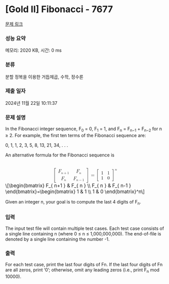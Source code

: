 # [Gold II] Fibonacci - 7677 

[문제 링크](https://www.acmicpc.net/problem/7677) 

### 성능 요약

메모리: 2020 KB, 시간: 0 ms

### 분류

분할 정복을 이용한 거듭제곱, 수학, 정수론

### 제출 일자

2024년 11월 22일 10:11:37

### 문제 설명

<p>In the Fibonacci integer sequence, F<sub>0</sub> = 0, F<sub>1</sub> = 1, and F<sub>n</sub> = F<sub>n−1</sub> + F<sub>n−2</sub> for n ≥ 2. For example, the first ten terms of the Fibonacci sequence are:</p>

<p>0, 1, 1, 2, 3, 5, 8, 13, 21, 34, . . .</p>

<p>An alternative formula for the Fibonacci sequence is</p>

<p><mjx-container class="MathJax" jax="CHTML" display="true" style="font-size: 109%; position: relative;"> <mjx-math display="true" class="MJX-TEX" aria-hidden="true" style="margin-left: 0px; margin-right: 0px;"><mjx-mrow><mjx-mo class="mjx-s3"><mjx-c class="mjx-c5B TEX-S3"></mjx-c></mjx-mo><mjx-mtable style="min-width: 5.108em;"><mjx-table><mjx-itable><mjx-mtr><mjx-mtd style="padding-right: 0.5em; padding-bottom: 0.2em;"><mjx-msub><mjx-mi class="mjx-i"><mjx-c class="mjx-c1D439 TEX-I"></mjx-c></mjx-mi><mjx-script style="vertical-align: -0.15em; margin-left: -0.106em;"><mjx-texatom size="s" texclass="ORD"><mjx-mi class="mjx-i"><mjx-c class="mjx-c1D45B TEX-I"></mjx-c></mjx-mi><mjx-mo class="mjx-n"><mjx-c class="mjx-c2B"></mjx-c></mjx-mo><mjx-mn class="mjx-n"><mjx-c class="mjx-c31"></mjx-c></mjx-mn></mjx-texatom></mjx-script></mjx-msub><mjx-tstrut></mjx-tstrut></mjx-mtd><mjx-mtd style="padding-left: 0.5em; padding-bottom: 0.2em;"><mjx-msub><mjx-mi class="mjx-i"><mjx-c class="mjx-c1D439 TEX-I"></mjx-c></mjx-mi><mjx-script style="vertical-align: -0.15em; margin-left: -0.106em;"><mjx-texatom size="s" texclass="ORD"><mjx-mi class="mjx-i"><mjx-c class="mjx-c1D45B TEX-I"></mjx-c></mjx-mi></mjx-texatom></mjx-script></mjx-msub><mjx-tstrut></mjx-tstrut></mjx-mtd></mjx-mtr><mjx-mtr><mjx-mtd style="padding-right: 0.5em; padding-top: 0.2em;"><mjx-msub><mjx-mi class="mjx-i"><mjx-c class="mjx-c1D439 TEX-I"></mjx-c></mjx-mi><mjx-script style="vertical-align: -0.15em; margin-left: -0.106em;"><mjx-texatom size="s" texclass="ORD"><mjx-mi class="mjx-i"><mjx-c class="mjx-c1D45B TEX-I"></mjx-c></mjx-mi></mjx-texatom></mjx-script></mjx-msub><mjx-tstrut></mjx-tstrut></mjx-mtd><mjx-mtd style="padding-left: 0.5em; padding-top: 0.2em;"><mjx-msub><mjx-mi class="mjx-i"><mjx-c class="mjx-c1D439 TEX-I"></mjx-c></mjx-mi><mjx-script style="vertical-align: -0.15em; margin-left: -0.106em;"><mjx-texatom size="s" texclass="ORD"><mjx-mi class="mjx-i"><mjx-c class="mjx-c1D45B TEX-I"></mjx-c></mjx-mi><mjx-mo class="mjx-n"><mjx-c class="mjx-c2212"></mjx-c></mjx-mo><mjx-mn class="mjx-n"><mjx-c class="mjx-c31"></mjx-c></mjx-mn></mjx-texatom></mjx-script></mjx-msub><mjx-tstrut></mjx-tstrut></mjx-mtd></mjx-mtr></mjx-itable></mjx-table></mjx-mtable><mjx-mo class="mjx-s3"><mjx-c class="mjx-c5D TEX-S3"></mjx-c></mjx-mo></mjx-mrow><mjx-mo class="mjx-n" space="4"><mjx-c class="mjx-c3D"></mjx-c></mjx-mo><mjx-msup space="4"><mjx-mrow><mjx-mo class="mjx-s3"><mjx-c class="mjx-c5B TEX-S3"></mjx-c></mjx-mo><mjx-mtable justify="left" style="min-width: 2em;"><mjx-table><mjx-itable><mjx-mtr><mjx-mtd style="padding-right: 0.5em; padding-bottom: 0.2em;"><mjx-mn class="mjx-n"><mjx-c class="mjx-c31"></mjx-c></mjx-mn><mjx-tstrut></mjx-tstrut></mjx-mtd><mjx-mtd style="padding-left: 0.5em; padding-bottom: 0.2em;"><mjx-mn class="mjx-n"><mjx-c class="mjx-c31"></mjx-c></mjx-mn><mjx-tstrut></mjx-tstrut></mjx-mtd></mjx-mtr><mjx-mtr><mjx-mtd style="padding-right: 0.5em; padding-top: 0.2em;"><mjx-mn class="mjx-n"><mjx-c class="mjx-c31"></mjx-c></mjx-mn><mjx-tstrut></mjx-tstrut></mjx-mtd><mjx-mtd style="padding-left: 0.5em; padding-top: 0.2em;"><mjx-mn class="mjx-n"><mjx-c class="mjx-c30"></mjx-c></mjx-mn><mjx-tstrut></mjx-tstrut></mjx-mtd></mjx-mtr></mjx-itable></mjx-table></mjx-mtable><mjx-mo class="mjx-s3"><mjx-c class="mjx-c5D TEX-S3"></mjx-c></mjx-mo></mjx-mrow><mjx-script style="vertical-align: 1.177em;"><mjx-mi class="mjx-i" size="s"><mjx-c class="mjx-c1D45B TEX-I"></mjx-c></mjx-mi></mjx-script></mjx-msup></mjx-math><mjx-assistive-mml unselectable="on" display="block"><math xmlns="http://www.w3.org/1998/Math/MathML" display="block"><mrow data-mjx-texclass="INNER"><mo data-mjx-texclass="OPEN">[</mo><mtable columnspacing="1em" rowspacing="4pt"><mtr><mtd><msub><mi>F</mi><mrow data-mjx-texclass="ORD"><mi>n</mi><mo>+</mo><mn>1</mn></mrow></msub></mtd><mtd><msub><mi>F</mi><mrow data-mjx-texclass="ORD"><mi>n</mi></mrow></msub></mtd></mtr><mtr><mtd><msub><mi>F</mi><mrow data-mjx-texclass="ORD"><mi>n</mi></mrow></msub></mtd><mtd><msub><mi>F</mi><mrow data-mjx-texclass="ORD"><mi>n</mi><mo>−</mo><mn>1</mn></mrow></msub></mtd></mtr></mtable><mo data-mjx-texclass="CLOSE">]</mo></mrow><mo>=</mo><msup><mrow data-mjx-texclass="INNER"><mo data-mjx-texclass="OPEN">[</mo><mtable columnspacing="1em" rowspacing="4pt"><mtr><mtd><mn>1</mn></mtd><mtd><mn>1</mn></mtd></mtr><mtr><mtd><mn>1</mn></mtd><mtd><mn>0</mn></mtd></mtr></mtable><mo data-mjx-texclass="CLOSE">]</mo></mrow><mi>n</mi></msup></math></mjx-assistive-mml><span aria-hidden="true" class="no-mathjax mjx-copytext">\[\begin{bmatrix} F_{ n+1 } & F_{ n } \\ F_{ n } & F_{ n-1 } \end{bmatrix}=\begin{bmatrix} 1 & 1 \\ 1 & 0 \end{bmatrix}^n\]</span> </mjx-container></p>

<p>Given an integer n, your goal is to compute the last 4 digits of F<sub>n</sub>.</p>

### 입력 

 <p>The input test file will contain multiple test cases. Each test case consists of a single line containing n (where 0 ≤ n ≤ 1,000,000,000). The end-of-file is denoted by a single line containing the number -1.</p>

### 출력 

 <p>For each test case, print the last four digits of Fn. If the last four digits of Fn are all zeros, print ‘0’; otherwise, omit any leading zeros (i.e., print F<sub>n</sub> mod 10000).</p>


